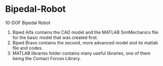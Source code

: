 # Bipedal-Robot
10-DOF Bipedal Robot
1. Biped Alfa contains the CAD model and the MATLAB SimMechanics file for the basic model that was created first.
2. Biped Bravo contains the second, more advanced model and its matlab file and codes.
3. MATLAB libraries folder contains many useful libraries, one of them being the Contact Forces Library.

